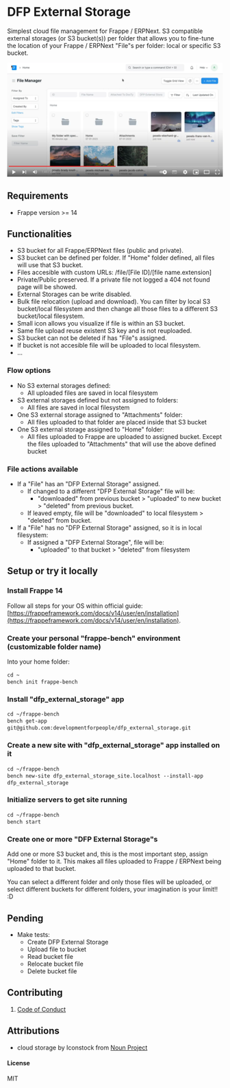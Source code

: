 # DFP External Storage

Simplest cloud file management for Frappe / ERPNext. S3 compatible external storages (or S3 bucket(s)) per folder that allows you to fine-tune the location of your Frappe / ERPNext "File"s per folder: local or specific S3 bucket.

[![Frappe files within S3 buckets](/dfp_external_storage/public/image/demo.png)](https://www.youtube.com/embed/2uTnWZxhtug)


## Requirements

- Frappe version >= 14


## Functionalities

- S3 bucket for all Frappe/ERPNext files (public and private).
- S3 bucket can be defined per folder. If "Home" folder defined, all files will use that S3 bucket.
- Files accesible with custom URLs: /file/[File ID]/[file name.extension]
- Private/Public preserved. If a private file not logged a 404 not found page will be showed.
- External Storages can be write disabled.
- Bulk file relocation (upload and download). You can filter by local S3 bucket/local filesystem and then change all those files to a different S3 bucket/local filesystem.
- Small icon allows you visualize if file is within an S3 bucket.
- Same file upload reuse existent S3 key and is not reuploaded.
- S3 bucket can not be deleted if has "File"s assigned.
- If bucket is not accesible file will be uploaded to local filesystem.
- ...


### Flow options

- No S3 external storages defined:
	- All uploaded files are saved in local filesystem
- S3 external storages defined but not assigned to folders:
	- All files are saved in local filesystem
- One S3 external storage assigned to "Attachments" folder:
	- All files uploaded to that folder are placed inside that S3 bucket
- One S3 external storage assigned to "Home" folder:
	- All files uploaded to Frappe are uploaded to assigned bucket. Except the files uploaded to "Attachments" that will use the above defined bucket


### File actions available

- If a "File" has an "DFP External Storage" assigned.
	- If changed to a different "DFP External Storage" file will be:
		- "downloaded" from previous bucket > "uploaded" to new bucket > "deleted" from previous bucket.
	- If leaved empty, file will be "downloaded" to local filesystem > "deleted" from bucket.
- If a "File" has no "DFP External Storage" assigned, so it is in local filesystem:
	- If assigned a "DFP External Storage", file will be:
		- "uploaded" to that bucket > "deleted" from filesystem


## Setup or try it locally

### Install Frappe 14
Follow all steps for your OS within official guide: [https://frappeframework.com/docs/v14/user/en/installation](https://frappeframework.com/docs/v14/user/en/installation).


### Create your personal "frappe-bench" environment (customizable folder name)

Into your home folder:

```
cd ~
bench init frappe-bench
```


### Install "dfp_external_storage" app

```
cd ~/frappe-bench
bench get-app git@github.com:developmentforpeople/dfp_external_storage.git
```


### Create a new site with "dfp_external_storage" app installed on it

```
cd ~/frappe-bench
bench new-site dfp_external_storage_site.localhost --install-app dfp_external_storage
```


### Initialize servers to get site running

```
cd ~/frappe-bench
bench start
```

### Create one or more "DFP External Storage"s

Add one or more S3 bucket and, this is the most important step, assign "Home" folder to it. This makes all files uploaded to Frappe / ERPNext being uploaded to that bucket.

You can select a different folder and only those files will be uploaded, or select different buckets for different folders, your imagination is your limit!! :D


## Pending

- Make tests:
	- Create DFP External Storage
	- Upload file to bucket
	- Read bucket file
	- Relocate bucket file
	- Delete bucket file


## Contributing

1. [Code of Conduct](CODE_OF_CONDUCT.md)


## Attributions

- cloud storage by Iconstock from [Noun Project](https://thenounproject.com/browse/icons/term/cloud-storage/)


#### License

MIT